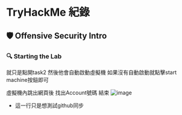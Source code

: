 # TryHackMe 紀錄

## 🛡 Offensive Security Intro

### 🔍 Starting the Lab

就只是點開task2
然後他會自動啟動虛擬機
如果沒有自動啟動就點擊start machine按鈕即可

虛擬機內跳出網頁後
找出Account號碼 結束
![image](https://hackmd.io/_uploads/Sklwg25Hxx.png)


- 這一行只是想測試github同步